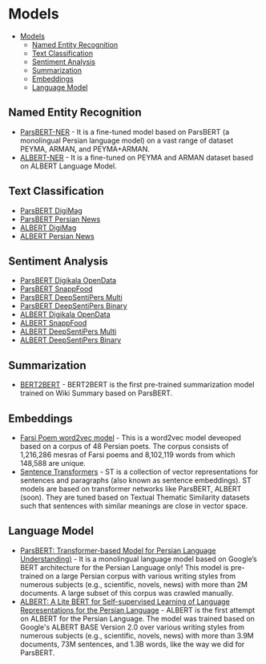# Models

- [Models](#models)
  - [Named Entity Recognition](#named-entity-recognition)
  - [Text Classification](#text-classification)
  - [Sentiment Analysis](#sentiment-analysis)
  - [Summarization](#summarization)
  - [Embeddings](#embeddings)
  - [Language Model](#language-model)

## Named Entity Recognition
- [ParsBERT-NER](https://github.com/hooshvare/parsbert-ner) - It is a fine-tuned model based on ParsBERT (a monolingual Persian language model) on a vast range of dataset PEYMA, ARMAN, and PEYMA+ARMAN.
- [ALBERT-NER](https://github.com/m3hrdadfi/albert-persian) - It is a fine-tuned on PEYMA and ARMAN dataset based on ALBERT Language Model.

## Text Classification
- [ParsBERT DigiMag](https://github.com/hooshvare/parsbert)
- [ParsBERT Persian News](https://github.com/hooshvare/parsbert)
- [ALBERT DigiMag](https://github.com/m3hrdadfi/albert-persian)
- [ALBERT Persian News](https://github.com/m3hrdadfi/albert-persian)

## Sentiment Analysis
- [ParsBERT Digikala OpenData](https://github.com/hooshvare/parsbert)
- [ParsBERT SnappFood](https://github.com/hooshvare/parsbert)
- [ParsBERT DeepSentiPers Multi](https://github.com/hooshvare/parsbert)
- [ParsBERT DeepSentiPers Binary](https://github.com/hooshvare/parsbert)
- [ALBERT Digikala OpenData](https://github.com/m3hrdadfi/albert-persian)
- [ALBERT SnappFood](https://github.com/m3hrdadfi/albert-persian)
- [ALBERT DeepSentiPers Multi](https://github.com/m3hrdadfi/albert-persian)
- [ALBERT DeepSentiPers Binary](https://github.com/m3hrdadfi/albert-persian)

## Summarization
- [BERT2BERT](https://github.com/m3hrdadfi/wiki-summary) - BERT2BERT is the first pre-trained summarization model trained on Wiki Summary based on ParsBERT. 

## Embeddings
- [Farsi Poem word2vec model](https://github.com/amnghd/Word2vec-on-Farsi-Literature) - This is a word2vec model deveoped based on a corpus of 48 Persian poets. The corpus consists of 1,216,286 mesras of Farsi poems and 8,102,119 words from which 148,588 are unique.
- [Sentence Transformers](https://github.com/m3hrdadfi/sentence-transformers) - ST is a collection of vector representations for sentences and paragraphs (also known as sentence embeddings). ST models are based on transformer networks like ParsBERT, ALBERT (soon). They are tuned based on Textual Thematic Similarity datasets such that sentences with similar meanings are close in vector space.

## Language Model
- [ParsBERT: Transformer-based Model for Persian Language Understanding)](https://github.com/hooshvare/parsbert) - It is a monolingual language model based on Google’s BERT architecture for the Persian Language only! This model is pre-trained on a large Persian corpus with various writing styles from numerous subjects (e.g., scientific, novels, news) with more than 2M documents. A large subset of this corpus was crawled manually.
- [ALBERT: A Lite BERT for Self-supervised Learning of Language Representations for the Persian Language](https://github.com/m3hrdadfi/albert-persian) - ALBERT is the first attempt on ALBERT for the Persian Language. The model was trained based on Google's ALBERT BASE Version 2.0 over various writing styles from numerous subjects (e.g., scientific, novels, news) with more than 3.9M documents, 73M sentences, and 1.3B words, like the way we did for ParsBERT.
